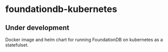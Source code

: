 # foundationdb-kubernetes

## Under development

Docker image and helm chart for running FoundationDB on kubernetes as a statefulset.
